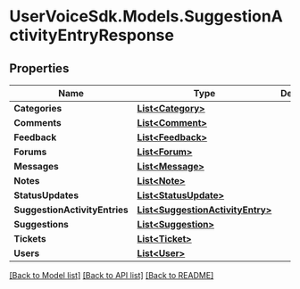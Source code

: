 # UserVoiceSdk.Models.SuggestionActivityEntryResponse
## Properties

Name | Type | Description | Notes
------------ | ------------- | ------------- | -------------
**Categories** | [**List&lt;Category&gt;**](Category.md) |  | [optional] 
**Comments** | [**List&lt;Comment&gt;**](Comment.md) |  | [optional] 
**Feedback** | [**List&lt;Feedback&gt;**](Feedback.md) |  | [optional] 
**Forums** | [**List&lt;Forum&gt;**](Forum.md) |  | [optional] 
**Messages** | [**List&lt;Message&gt;**](Message.md) |  | [optional] 
**Notes** | [**List&lt;Note&gt;**](Note.md) |  | [optional] 
**StatusUpdates** | [**List&lt;StatusUpdate&gt;**](StatusUpdate.md) |  | [optional] 
**SuggestionActivityEntries** | [**List&lt;SuggestionActivityEntry&gt;**](SuggestionActivityEntry.md) |  | [optional] 
**Suggestions** | [**List&lt;Suggestion&gt;**](Suggestion.md) |  | [optional] 
**Tickets** | [**List&lt;Ticket&gt;**](Ticket.md) |  | [optional] 
**Users** | [**List&lt;User&gt;**](User.md) |  | [optional] 

[[Back to Model list]](../README.md#documentation-for-models) [[Back to API list]](../README.md#documentation-for-api-endpoints) [[Back to README]](../README.md)

